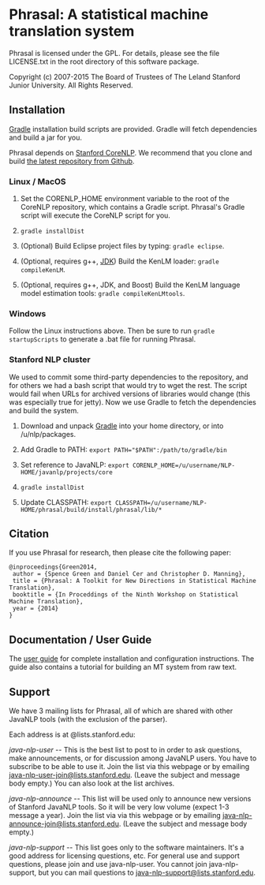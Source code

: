 # Phrasal: A statistical machine translation system

Phrasal is licensed under the GPL. For details, please see the file LICENSE.txt in the root directory of this software package.

Copyright (c) 2007-2015 The Board of Trustees of The Leland Stanford Junior University. All Rights Reserved.

## Installation

[Gradle](http://gradle.org) installation build scripts are provided. Gradle will fetch dependencies and build a jar for you.

Phrasal depends on [Stanford CoreNLP](http://nlp.stanford.edu/software/corenlp.shtml). We recommend that you clone and build [the latest repository from Github](https://github.com/stanfordnlp/CoreNLP).

### Linux / MacOS

1. Set the CORENLP_HOME environment variable to the root of the CoreNLP repository, which contains a Gradle script. Phrasal's Gradle script will execute the CoreNLP script for you.

2. `gradle installDist`

3. (Optional) Build Eclipse project files by typing: `gradle eclipse`.

4. (Optional, requires g++, [JDK](http://www.oracle.com/technetwork/java/javase/downloads/index.html)) Build the KenLM loader: `gradle compileKenLM`.

5. (Optional, requires g++, JDK, and Boost) Build the KenLM language model estimation tools: `gradle compileKenLMtools`.

### Windows

Follow the Linux instructions above. Then be sure to run `gradle startupScripts` to generate a .bat file for running Phrasal.

### Stanford NLP cluster

We used to commit some third-party dependencies to the repository, and for others we had a bash script that would try to wget the rest. The script would fail when URLs for archived versions of libraries would change (this was especially true for jetty). Now we use Gradle to fetch the dependencies and build the system.

1. Download and unpack [Gradle](http://gradle.org) into your home directory, or into /u/nlp/packages.

2. Add Gradle to PATH: `export PATH="$PATH":/path/to/gradle/bin`

3. Set reference to JavaNLP: `export CORENLP_HOME=/u/username/NLP-HOME/javanlp/projects/core`

4. `gradle installDist`

6. Update CLASSPATH: `export CLASSPATH=/u/username/NLP-HOME/phrasal/build/install/phrasal/lib/*`

## Citation

If you use Phrasal for research, then please cite the following paper:

```
@inproceedings{Green2014,
 author = {Spence Green and Daniel Cer and Christopher D. Manning},
 title = {Phrasal: A Toolkit for New Directions in Statistical Machine Translation},
 booktitle = {In Proceddings of the Ninth Workshop on Statistical Machine Translation},
 year = {2014}
}
```

## Documentation / User Guide

The [user guide](http://www-nlp.stanford.edu/wiki/Software/Phrasal) for complete installation and configuration instructions. The guide also
contains a tutorial for building an MT system from raw text.

## Support

We have 3 mailing lists for Phrasal, all of which are shared with other JavaNLP
tools (with the exclusion of the parser). 

Each address is at @lists.stanford.edu:

*java-nlp-user* -- This is the best list to post to in order to ask questions, make
announcements, or for discussion among JavaNLP users. You have to subscribe to 
be able to use it. Join the list via this webpage or by emailing 
java-nlp-user-join@lists.stanford.edu. (Leave the subject and message body 
empty.) You can also look at the list archives.

*java-nlp-announce* -- This list will be used only to announce new versions of 
Stanford JavaNLP tools. So it will be very low volume (expect 1-3 message a 
year). Join the list via via this webpage or by emailing 
java-nlp-announce-join@lists.stanford.edu. (Leave the subject and message 
body empty.)

*java-nlp-support* -- This list goes only to the software maintainers. It's a good 
address for licensing questions, etc. For general use and support questions, 
please join and use java-nlp-user. You cannot join java-nlp-support, but you 
can mail questions to java-nlp-support@lists.stanford.edu.
